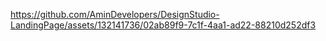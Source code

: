 

https://github.com/AminDevelopers/DesignStudio-LandingPage/assets/132141736/02ab89f9-7c1f-4aa1-ad22-88210d252df3

